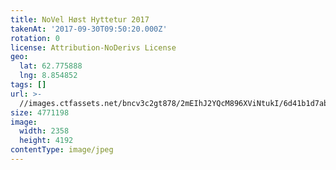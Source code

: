 ```yaml
---
title: NoVel Høst Hyttetur 2017
takenAt: '2017-09-30T09:50:20.000Z'
rotation: 0
license: Attribution-NoDerivs License
geo:
  lat: 62.775888
  lng: 8.854852
tags: []
url: >-
  //images.ctfassets.net/bncv3c2gt878/2mEIhJ2YQcM896XViNtukI/6d41b1d7ab56b327002cd12c226c7075/novel-hst-hyttetur-2017_37437027881_o
size: 4771198
image:
  width: 2358
  height: 4192
contentType: image/jpeg
---
```


